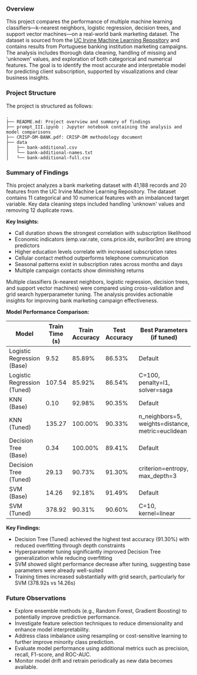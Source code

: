 ### Overview

This project compares the performance of multiple machine learning classifiers—k-nearest neighbors, logistic regression, decision trees, and support vector machines—on a real-world bank marketing dataset. The dataset is sourced from the [UC Irvine Machine Learning Repository](https://archive.ics.uci.edu/ml/datasets/Bank+Marketing) and contains results from Portuguese banking institution marketing campaigns. The analysis includes thorough data cleaning, handling of missing and 'unknown' values, and exploration of both categorical and numerical features. The goal is to identify the most accurate and interpretable model for predicting client subscription, supported by visualizations and clear business insights.

### Project Structure
The project is structured as follows:
```
.
├── README.md: Project overview and summary of findings
├── prompt_III.ipynb : Jupyter notebook containing the analysis and model comparisons
├── CRISP-DM-BANK.pdf: CRISP-DM methodology document
├── data
│   ├── bank-additional.csv
│   └── bank-additional-names.txt
│   └── bank-additional-full.csv
```

### Summary of Findings
This project analyzes a bank marketing dataset with 41,188 records and 20 features from the UC Irvine Machine Learning Repository. The dataset contains 11 categorical and 10 numerical features with an imbalanced target variable. Key data cleaning steps included handling 'unknown' values and removing 12 duplicate rows. 

**Key Insights:**
- Call duration shows the strongest correlation with subscription likelihood
- Economic indicators (emp.var.rate, cons.price.idx, euribor3m) are strong predictors
- Higher education levels correlate with increased subscription rates
- Cellular contact method outperforms telephone communication
- Seasonal patterns exist in subscription rates across months and days
- Multiple campaign contacts show diminishing returns

Multiple classifiers (k-nearest neighbors, logistic regression, decision trees, and support vector machines) were compared using cross-validation and grid search hyperparameter tuning. The analysis provides actionable insights for improving bank marketing campaign effectiveness.

**Model Performance Comparison:**

| Model                    | Train Time (s) | Train Accuracy | Test Accuracy | Best Parameters (if tuned) |
|--------------------------|----------------|----------------|---------------|----------------------------|
| Logistic Regression (Base) | 9.52        | 85.89%         | 86.53%        | Default                    |
| Logistic Regression (Tuned)| 107.54      | 85.92%         | 86.54%        | C=100, penalty=l1, solver=saga |
| KNN (Base)               | 0.10           | 92.98%         | 90.35%        | Default                    |
| KNN (Tuned)              | 135.27         | 100.00%        | 90.33%        | n_neighbors=5, weights=distance, metric=euclidean |
| Decision Tree (Base)     | 0.34           | 100.00%        | 89.41%        | Default                    |
| Decision Tree (Tuned)    | 29.13          | 90.73%         | 91.30%        | criterion=entropy, max_depth=3 |
| SVM (Base)               | 14.26          | 92.18%         | 91.49%        | Default                    |
| SVM (Tuned)              | 378.92         | 90.31%         | 90.60%        | C=10, kernel=linear        |

**Key Findings:**
- Decision Tree (Tuned) achieved the highest test accuracy (91.30%) with reduced overfitting through depth constraints
- Hyperparameter tuning significantly improved Decision Tree generalization while reducing overfitting
- SVM showed slight performance decrease after tuning, suggesting base parameters were already well-suited
- Training times increased substantially with grid search, particularly for SVM (378.92s vs 14.26s)

### Future Observations

- Explore ensemble methods (e.g., Random Forest, Gradient Boosting) to potentially improve predictive performance.
- Investigate feature selection techniques to reduce dimensionality and enhance model interpretability.
- Address class imbalance using resampling or cost-sensitive learning to further improve minority class prediction.
- Evaluate model performance using additional metrics such as precision, recall, F1-score, and ROC-AUC.
- Monitor model drift and retrain periodically as new data becomes available.
